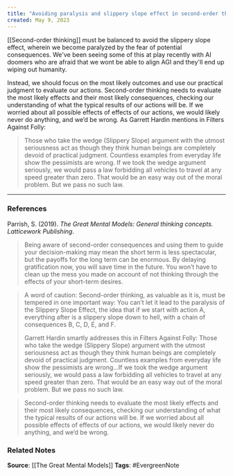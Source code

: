 ```yaml
---
title: "Avoiding paralysis and slippery slope effect in second-order thinking"
created: May 9, 2023
---
```


[[Second-order thinking]] must be balanced to avoid the slippery slope effect, wherein we become paralyzed by the fear of potential consequences. We've been seeing some of this at play recently with AI doomers who are afraid that we wont be able to align AGI and they'll end up wiping out humanity. 

Instead, we should focus on the most likely outcomes and use our practical judgment to evaluate our actions. Second-order thinking needs to evaluate the most likely effects and their most likely consequences, checking our understanding of what the typical results of our actions will be. If we worried about all possible effects of effects of our actions, we would likely never do anything, and we’d be wrong. As Garrett Hardin mentions in Filters Against Folly:

> Those who take the wedge (Slippery Slope) argument with the utmost seriousness act as though they think human beings are completely devoid of practical judgment. Countless examples from everyday life show the pessimists are wrong. If we took the wedge argument seriously, we would pass a law forbidding all vehicles to travel at any speed greater than zero. That would be an easy way out of the moral problem. But we pass no such law. 

---
### References

Parrish, S. (2019). _The Great Mental Models: General thinking concepts. Latticework Publishing_.

> Being aware of second-order consequences and using them to guide your decision-making may mean the short term is less spectacular, but the payoffs for the long term can be enormous. By delaying gratification now, you will save time in the future. You won’t have to clean up the mess you made on account of not thinking through the effects of your short-term desires.

> A word of caution: Second-order thinking, as valuable as it is, must be tempered in one important way: You can’t let it lead to the paralysis of the Slippery Slope Effect, the idea that if we start with action A, everything after is a slippery slope down to hell, with a chain of consequences B, C, D, E, and F. 
> 
> Garrett Hardin smartly addresses this in Filters Against Folly: Those who take the wedge (Slippery Slope) argument with the utmost seriousness act as though they think human beings are completely devoid of practical judgment. Countless examples from everyday life show the pessimists are wrong…If we took the wedge argument seriously, we would pass a law forbidding all vehicles to travel at any speed greater than zero. That would be an easy way out of the moral problem. But we pass no such law. 

> Second-order thinking needs to evaluate the most likely effects and their most likely consequences, checking our understanding of what the typical results of our actions will be. If we worried about all possible effects of effects of our actions, we would likely never do anything, and we’d be wrong.

### Related Notes
**Source**: [[The Great Mental Models]]
**Tags**: #EvergreenNote